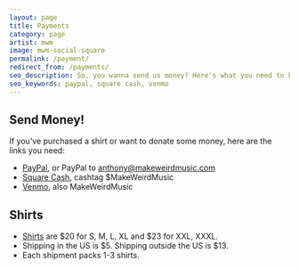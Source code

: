 ```yaml
---
layout: page
title: Payments
category: page
artist: mwm
image: mwm-social-square
permalink: /payment/
redirect_from: /payments/
seo_description: So, you wanna send us money? Here's what you need to know...
seo_keywords: paypal, square cash, venmo
---
```

## Send Money!

If you've purchased a shirt or want to donate some money, here are the links you need:

- [PayPal](https://paypal.me/MakeWeirdMusic), or PayPal to anthony@makeweirdmusic.com
- [Square Cash](https://cash.me/$MakeWeirdMusic), cashtag $MakeWeirdMusic
- [Venmo](https://venmo.com/MakeWeirdMusic), also MakeWeirdMusic

## Shirts

- [Shirts](/shirts) are $20 for S, M, L, XL and $23 for XXL, XXXL.
- Shipping in the US is $5. Shipping outside the US is $13.
- Each shipment packs 1-3 shirts.
